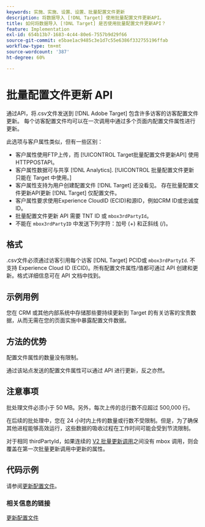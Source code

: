 ```yaml
---
keywords: 实施、实施、设置、设置、批量配置文件更新
description: 将数据导入 [!DNL Target] 使用批量配置文件更新API。
title: 如何将数据导入 [!DNL Target] 是否使用批量配置文件更新API？
feature: Implementation
exl-id: 654b13b7-1683-4c44-80e6-7557b9d29f66
source-git-commit: e5bae1ac9485c3e1d7c55e6386f332755196ffab
workflow-type: tm+mt
source-wordcount: '387'
ht-degree: 60%

---
```


# 批量配置文件更新 API

通过API，将.csv文件发送到 [!DNL Adobe Target] 包含许多访客的访客配置文件更新。 每个访客配置文件均可以在一次调用中通过多个页面内配置文件属性进行更新。

此选项与客户属性类似，但有一些区别：

* 客户属性使用FTP上传，而 [!UICONTROL Target批量配置文件更新API] 使用HTTPPOSTAPI。
* 客户属性数据可与共享 [!DNL Analytics]. [!UICONTROL 批量配置文件更新只能在 Target 中使用。]
* 客户属性支持为用户创建配置文件 [!DNL Target] 还没看见。 存在批量配置文件更新API更新 [!DNL Target] 仅配置文件。
* 客户属性要求使用Experience CloudID (ECID)和源ID，例如CRM ID或忠诚度ID。
* 批量配置文件更新 API 需要 TNT ID 或 `mbox3rdPartyId`。
* 不能在 `mbox3rdPartyID` 中发送下列字符：加号 (+) 和正斜线 (/)。

## 格式

.csv文件必须通过访客引用每个访客 [!DNL Target] PCID或 `mbox3rdPartyId`. 不支持 Experience Cloud ID (ECID)。所有配置文件属性/值都可通过 API 创建和更新。格式详细信息可在 API 文档中找到。

## 示例用例

您在 CRM 或其他内部系统中存储那些要持续更新到 Target 的有关访客的宝贵数据，从而无需在您的页面实施中暴露配置文件数据。

## 方法的优势

配置文件属性的数量没有限制。

通过该站点发送的配置文件属性可以通过 API 进行更新，反之亦然。

## 注意事项

批处理文件必须小于 50 MB。另外，每次上传的总行数不应超过 500,000 行。

在后续的批处理中，您在 24 小时内上传的数量或行数不受限制。但是，为了确保其他进程能够高效运行，这些数据的吸收过程在工作时间可能会受到节流限制。

对于相同 thirdPartyId，如果连续的 [V2 批量更新调用](https://developers.adobetarget.com/api/#updating-profiles)之间没有 mbox 调用，则会覆盖在第一次批量更新调用中更新的属性。

## 代码示例

请参阅[更新配置文件](https://developers.adobetarget.com/api/#updating-profiles)。

### 相关信息的链接

[更新配置文件](https://developers.adobetarget.com/api/#updating-profiles)
